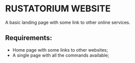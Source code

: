# RUSTATORIUM WEBSITE

A basic landing page with some link to other online services.

## Requirements:
- Home page with some links to other websites;
- A single page with all the commands available;